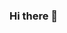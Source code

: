 ### Hi there 👋

<!--
**Fatma434/Fatma434** is a ✨ _special_ ✨ repository because its `README.md` (this file) appears on your GitHub profile.

Hello Everyone👋 I'm Fatma Mohamed-reda
I'm a Software Engineer 
